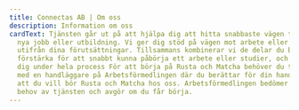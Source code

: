```yaml
---
title: Connectas AB | Om oss
description: Information om oss
cardText: Tjänsten går ut på att hjälpa dig att hitta snabbaste vägen till ditt
  nya jobb eller utbildning. Vi ger dig stöd på vägen mot arbete eller studier
  utifrån dina förutsättningar. Tillsammans kombinerar vi de delar du behöver
  förstärka för att snabbt kunna påbörja ett arbete eller studier, och vi följer
  dig under hela process För att börja på Rusta och Matcha behöver du ta kontakt
  med en handläggare på Arbetsförmedlingen där du berättar för din handläggare
  att du vill bör Rusta och Matcha hos oss. Arbetsförmedlingen bedömer ditt
  behov av tjänsten och avgör om du får börja.
---
```


